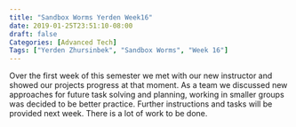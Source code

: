 ```yaml
---
title: "Sandbox Worms Yerden Week16"
date: 2019-01-25T23:51:10-08:00
draft: false
Categories: [Advanced Tech]
Tags: ["Yerden Zhursinbek", "Sandbox Worms", "Week 16"]
---
```


Over the first week of this semester we met with our new instructor and showed our projects progress at that moment. As a team we discussed new approaches for future task solving and planning, working in smaller groups was decided to be better practice. Further instructions and tasks will be provided next week. There is a lot of work to be done. 

